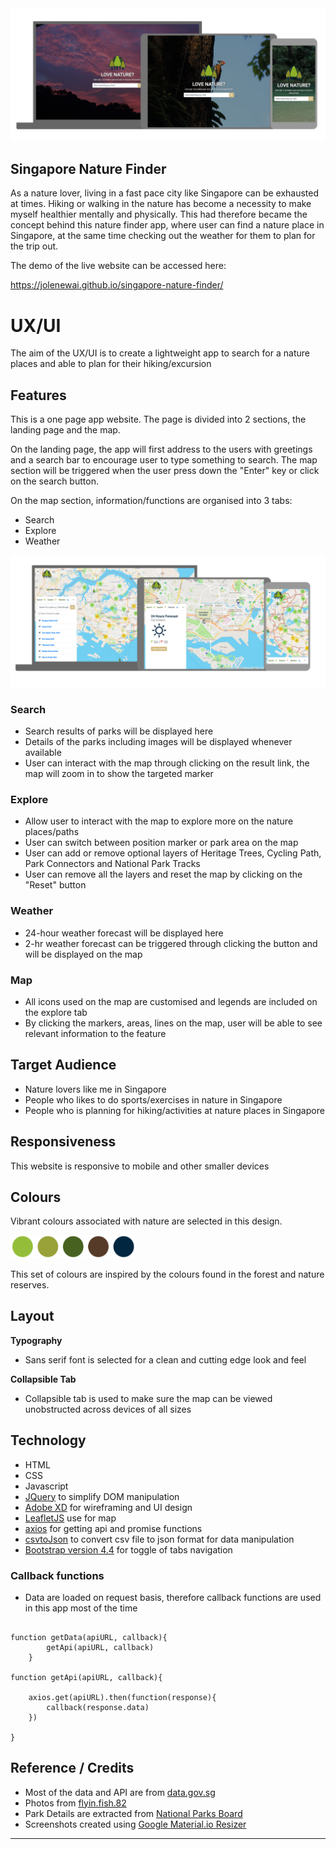 
<img src="images/home-screen.jpg" style="margin: 0;">

## Singapore Nature Finder

As a nature lover, living in a fast pace city like Singapore can be exhausted at times. Hiking or walking in the nature has become a necessity to make myself healthier mentally and physically. This had therefore became the concept behind this nature finder app, where user can find a nature place in Singapore, at the same time checking out the weather for them to plan for the trip out.

The demo of the live website can be accessed here:

https://jolenewai.github.io/singapore-nature-finder/ 


# UX/UI 

The aim of the UX/UI is to create a lightweight app to search for a nature places and able to plan for their hiking/excursion

## Features

This is a one page app website. The page is divided into 2 sections, the landing page and the map.

On the landing page, the app will first address to the users with greetings and a search bar to encourage user to type something to search. The map section will be triggered when the user press down the "Enter" key or click on the search button.

On the map section, information/functions are organised into 3 tabs:
* Search 
* Explore 
* Weather 

<img src="images/map-screen.jpg" style="margin: 0;">

### Search
* Search results of parks will be displayed here
* Details of the parks including images will be displayed whenever available
* User can interact with the map through clicking on the result link, the map will zoom in to show the targeted marker

### Explore
* Allow user to interact with the map to explore more on the nature places/paths 
* User can switch between position marker or park area on the map
* User can add or remove optional layers of Heritage Trees, Cycling Path, Park Connectors and National Park Tracks
* User can remove all the layers and reset the map by clicking on the "Reset" button

### Weather
* 24-hour weather forecast will be displayed here
* 2-hr weather forecast can be triggered through clicking the button and will be displayed on the map

### Map
* All icons used on the map are customised and legends are included on the explore tab 
* By clicking the markers, areas, lines on the map, user will be able to see relevant information to the feature

## Target Audience
* Nature lovers like me in Singapore
* People who likes to do sports/exercises in nature in Singapore
* People who is planning for hiking/activities at nature places in Singapore

## Responsiveness

This website is responsive to mobile and other smaller devices

## Colours

Vibrant colours associated with nature are selected in this design.

<img src="images/colour_scheme.gif" width="200" style="margin: 0;">

This set of colours are inspired by the colours found in the forest and nature reserves.

## Layout

__Typography__

* Sans serif font is selected for a clean and cutting edge look and feel

__Collapsible Tab__

* Collapsible tab is used to make sure the map can be viewed unobstructed across devices of all sizes

## Technology

* HTML 
* CSS
* Javascript 
* [JQuery](https://jquery.com/) to simplify DOM manipulation
* [Adobe XD](https://www.adobe.com/sea/products/xd.html) for wireframing and UI design 
* [LeafletJS](https://leafletjs.com/) use for map 
* [axios](https://github.com/axios/axios) for getting api and promise functions
* [csvtoJson](https://github.com/Keyang/node-csvtojson) to convert csv file to json format for data manipulation
* [Bootstrap version 4.4](https://getbootstrap.com/) for toggle of tabs navigation  

### Callback functions
* Data are loaded on request basis, therefore callback functions are used in this app most of the time

```javacript

function getData(apiURL, callback){
        getApi(apiURL, callback)
    }

function getApi(apiURL, callback){

    axios.get(apiURL).then(function(response){
        callback(response.data) 
    })

}

```

## Reference / Credits
* Most of the data and API are from [data.gov.sg](https://data.gov.sg/)
* Photos from [flyin.fish.82](https://www.instagram.com/flyin.fish.82/)
* Park Details are extracted from [National Parks Board](https://www.nparks.gov.sg/)
* Screenshots created using [Google Material.io Resizer](https://material.io/resources/resizer/)


--------